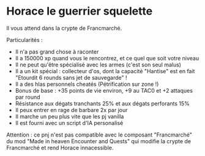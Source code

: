 # Horace le guerrier squelette

Il vous attend dans la crypte de Francmarché.

Particularités :
- Il n'a pas grand chose à raconter
- Il a 150000 xp quand vous le rencontrez, et ce quel que soit votre niveau
- Il ne peut qu'être spécialisé avec les armes (c'est son seul malus)
- Il a un kit spécial : collecteur d'os, dont la capacité "Hantise" est en fait "Etourdit 6 rounds sans jet de sauvegarde" !
- Il a des hlas personnels cheatés (Pétrification sur zone !)
- Bonus de base : +35 points de vie environ, +9 au TAC0 et +2 attaques par round
- Résistance aux dégats tranchants 25% et aux dégats perforants 15%
- Il peux entrer en rage de barbare 2x par jour
- Il marche un peu plus vite que les pj vanilla
- Il est fourni avec un script d'IA personalisé

Attention : ce pnj n'est pas compatible avec le composant "Francmarché" du mod "Made in heaven Encounter and Quests" qui modifie la crypte de Francmarché et rend Horace innacessible.
